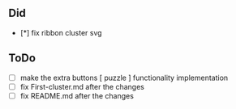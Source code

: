 ## Did

-   [*] fix ribbon cluster svg

## ToDo

-   [ ] make the extra buttons [ puzzle ] functionality implementation
-   [ ] fix First-cluster.md after the changes
-   [ ] fix README.md after the changes
